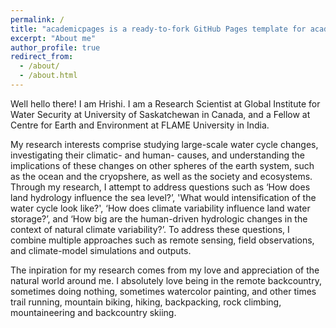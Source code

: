 ```yaml
---
permalink: /
title: "academicpages is a ready-to-fork GitHub Pages template for academic personal websites"
excerpt: "About me"
author_profile: true
redirect_from:
  - /about/
  - /about.html
---
```


Well hello there! I am Hrishi. I am a Research Scientist at Global Institute for Water Security at University of Saskatchewan in Canada, and a Fellow at Centre for Earth and Environment at FLAME University in India. 

My research interests comprise studying large-scale water cycle changes, investigating their climatic- and human- causes, and understanding the implications of these changes on other spheres of the earth system, such as the ocean and the cryopshere, as well as the society and ecosystems. Through my research, I attempt to address questions such as ‘How does land hydrology influence the sea level?’, 'What would intensification of the water cycle look like?', ‘How does climate variability influence land water storage?’, and ‘How big are the human-driven hydrologic changes in the context of natural climate variability?’. To address these questions, I combine multiple approaches such as remote sensing, field observations, and climate-model simulations and outputs. 

The inpiration for my research comes from my love and appreciation of the natural world around me. I absolutely love being in the remote backcountry, sometimes doing nothing, sometimes watercolor painting, and other times trail running, mountain biking, hiking, backpacking, rock climbing, mountaineering and backcountry skiing. 


<!-- mainly study large-scale changes in the hydrologic cycle


I study Earth System Science (ESS). ESS lets me study all the spheres of the natural world and explore their connections. Essentially studying Gaia hypothesis, but scientifically!

Specifically, I study large-scale changes in the hydrologic cycle,

My love for mountains often finds me winter mountaineering and backcountry skiing, trad and alpine climbing, and winter backpacking in the Colorado Rockies and the Sierras, and trail running and mountain biking in the local San Gabriels. My preferred medium for expressing my appreciation for nature is spontaneous plein air water colors. When home, I enjoy relaxing by cooking, listening to jazz, and attempting to improvise on mandolin and harmonica.

This site is a one stop to be updated with all the things I'm up to! So please stay tuned! -->
